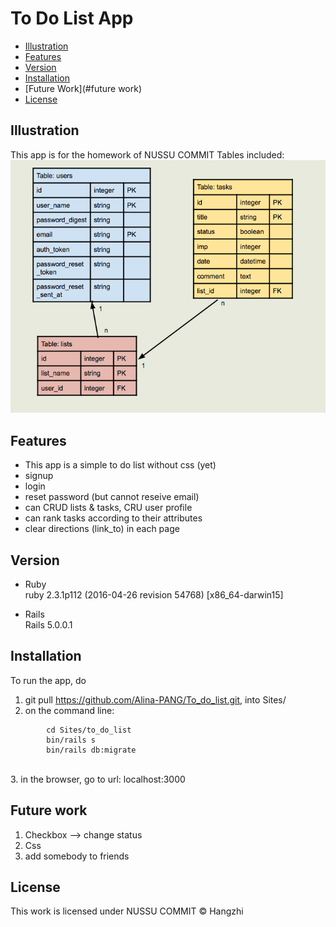 # To Do List App

- [Illustration](#illustration)
- [Features](#features)
- [Version](#version)
- [Installation](#installation)
- [Future Work](#future work)
- [License](#license)

## Illustration
This app is for the homework of NUSSU COMMIT
Tables included:
<img src="schema.png">

## Features
- This app is a simple to do list without css (yet)
- signup
- login
- reset password (but cannot reseive email)
- can CRUD lists & tasks, CRU user profile
- can rank tasks according to their attributes
- clear directions (link_to) in each page

## Version
* Ruby <br />
ruby 2.3.1p112 (2016-04-26 revision 54768) [x86_64-darwin15]

* Rails <br />
Rails 5.0.0.1

## Installation

To run the app, do <br />
1. git pull https://github.com/Alina-PANG/To_do_list.git, into Sites/ <br />
2. on the command line:
```
        cd Sites/to_do_list
        bin/rails s  
        bin/rails db:migrate
```
<br />
3. in the browser, go to url: localhost:3000


## Future work
1. Checkbox --> change status
2. Css
3. add somebody to friends



## License
This work is licensed under NUSSU COMMIT © Hangzhi
